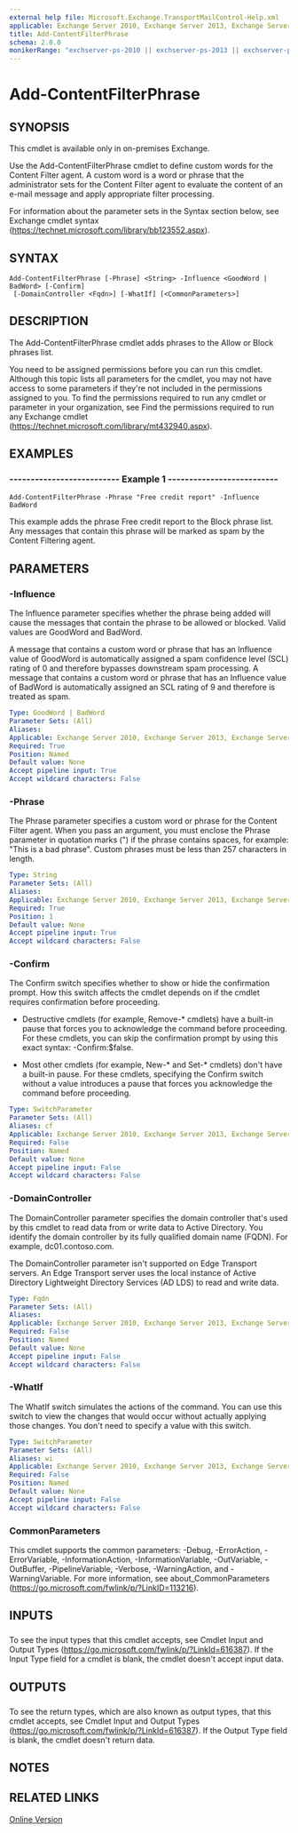 ```yaml
---
external help file: Microsoft.Exchange.TransportMailControl-Help.xml
applicable: Exchange Server 2010, Exchange Server 2013, Exchange Server 2016, Exchange Server 2019
title: Add-ContentFilterPhrase
schema: 2.0.0
monikerRange: "exchserver-ps-2010 || exchserver-ps-2013 || exchserver-ps-2016 || exchserver-ps-2019"
---
```


# Add-ContentFilterPhrase

## SYNOPSIS
This cmdlet is available only in on-premises Exchange.

Use the Add-ContentFilterPhrase cmdlet to define custom words for the Content Filter agent. A custom word is a word or phrase that the administrator sets for the Content Filter agent to evaluate the content of an e-mail message and apply appropriate filter processing.

For information about the parameter sets in the Syntax section below, see Exchange cmdlet syntax (https://technet.microsoft.com/library/bb123552.aspx).

## SYNTAX

```
Add-ContentFilterPhrase [-Phrase] <String> -Influence <GoodWord | BadWord> [-Confirm]
 [-DomainController <Fqdn>] [-WhatIf] [<CommonParameters>]
```

## DESCRIPTION
The Add-ContentFilterPhrase cmdlet adds phrases to the Allow or Block phrases list.

You need to be assigned permissions before you can run this cmdlet. Although this topic lists all parameters for the cmdlet, you may not have access to some parameters if they're not included in the permissions assigned to you. To find the permissions required to run any cmdlet or parameter in your organization, see Find the permissions required to run any Exchange cmdlet (https://technet.microsoft.com/library/mt432940.aspx).

## EXAMPLES

### -------------------------- Example 1 --------------------------
```
Add-ContentFilterPhrase -Phrase "Free credit report" -Influence BadWord
```

This example adds the phrase Free credit report to the Block phrase list. Any messages that contain this phrase will be marked as spam by the Content Filtering agent.

## PARAMETERS

### -Influence
The Influence parameter specifies whether the phrase being added will cause the messages that contain the phrase to be allowed or blocked. Valid values are GoodWord and BadWord.

A message that contains a custom word or phrase that has an Influence value of GoodWord is automatically assigned a spam confidence level (SCL) rating of 0 and therefore bypasses downstream spam processing. A message that contains a custom word or phrase that has an Influence value of BadWord is automatically assigned an SCL rating of 9 and therefore is treated as spam.

```yaml
Type: GoodWord | BadWord
Parameter Sets: (All)
Aliases:
Applicable: Exchange Server 2010, Exchange Server 2013, Exchange Server 2016, Exchange Server 2019
Required: True
Position: Named
Default value: None
Accept pipeline input: True
Accept wildcard characters: False
```

### -Phrase
The Phrase parameter specifies a custom word or phrase for the Content Filter agent. When you pass an argument, you must enclose the Phrase parameter in quotation marks (") if the phrase contains spaces, for example: "This is a bad phrase". Custom phrases must be less than 257 characters in length.

```yaml
Type: String
Parameter Sets: (All)
Aliases:
Applicable: Exchange Server 2010, Exchange Server 2013, Exchange Server 2016, Exchange Server 2019
Required: True
Position: 1
Default value: None
Accept pipeline input: True
Accept wildcard characters: False
```

### -Confirm
The Confirm switch specifies whether to show or hide the confirmation prompt. How this switch affects the cmdlet depends on if the cmdlet requires confirmation before proceeding.

- Destructive cmdlets (for example, Remove-\* cmdlets) have a built-in pause that forces you to acknowledge the command before proceeding. For these cmdlets, you can skip the confirmation prompt by using this exact syntax: -Confirm:$false.

- Most other cmdlets (for example, New-\* and Set-\* cmdlets) don't have a built-in pause. For these cmdlets, specifying the Confirm switch without a value introduces a pause that forces you acknowledge the command before proceeding.

```yaml
Type: SwitchParameter
Parameter Sets: (All)
Aliases: cf
Applicable: Exchange Server 2010, Exchange Server 2013, Exchange Server 2016, Exchange Server 2019
Required: False
Position: Named
Default value: None
Accept pipeline input: False
Accept wildcard characters: False
```

### -DomainController
The DomainController parameter specifies the domain controller that's used by this cmdlet to read data from or write data to Active Directory. You identify the domain controller by its fully qualified domain name (FQDN). For example, dc01.contoso.com.

The DomainController parameter isn't supported on Edge Transport servers. An Edge Transport server uses the local instance of Active Directory Lightweight Directory Services (AD LDS) to read and write data.

```yaml
Type: Fqdn
Parameter Sets: (All)
Aliases:
Applicable: Exchange Server 2010, Exchange Server 2013, Exchange Server 2016, Exchange Server 2019
Required: False
Position: Named
Default value: None
Accept pipeline input: False
Accept wildcard characters: False
```

### -WhatIf
The WhatIf switch simulates the actions of the command. You can use this switch to view the changes that would occur without actually applying those changes. You don't need to specify a value with this switch.

```yaml
Type: SwitchParameter
Parameter Sets: (All)
Aliases: wi
Applicable: Exchange Server 2010, Exchange Server 2013, Exchange Server 2016, Exchange Server 2019
Required: False
Position: Named
Default value: None
Accept pipeline input: False
Accept wildcard characters: False
```

### CommonParameters
This cmdlet supports the common parameters: -Debug, -ErrorAction, -ErrorVariable, -InformationAction, -InformationVariable, -OutVariable, -OutBuffer, -PipelineVariable, -Verbose, -WarningAction, and -WarningVariable. For more information, see about_CommonParameters (https://go.microsoft.com/fwlink/p/?LinkID=113216).

## INPUTS

###  
To see the input types that this cmdlet accepts, see Cmdlet Input and Output Types (https://go.microsoft.com/fwlink/p/?LinkId=616387). If the Input Type field for a cmdlet is blank, the cmdlet doesn't accept input data.

## OUTPUTS

###  
To see the return types, which are also known as output types, that this cmdlet accepts, see Cmdlet Input and Output Types (https://go.microsoft.com/fwlink/p/?LinkId=616387). If the Output Type field is blank, the cmdlet doesn't return data.

## NOTES

## RELATED LINKS

[Online Version](https://technet.microsoft.com/library/ac73d6e0-f64a-4a49-99cf-ac8cfa349b5c.aspx)
